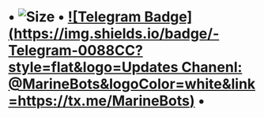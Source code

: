 # • ![Size](https://img.shields.io/github/repo-size/realeu/drive?style=flat&color=black) • [![Telegram Badge](https://img.shields.io/badge/-Telegram-0088CC?style=flat&logo=Updates Chanenl: @MarineBots&logoColor=white&link=https://tx.me/MarineBots)](https://tx.me/MarineBots) •
